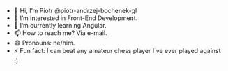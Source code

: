 - 👋 Hi, I’m Piotr @piotr-andrzej-bochenek-gl
- 👀 I’m interested in Front-End Development.
- 🌱 I’m currently learning Angular.
- 📫 How to reach me? Via e-mail.
- 😄 Pronouns: he/him.
- ⚡ Fun fact: I can beat any amateur chess player I've ever played against :)

<!---
piotr-andrzej-bochenek-gl/piotr-andrzej-bochenek-gl is a ✨ special ✨ repository because its `README.md` (this file) appears on your GitHub profile.
You can click the Preview link to take a look at your changes.
--->

